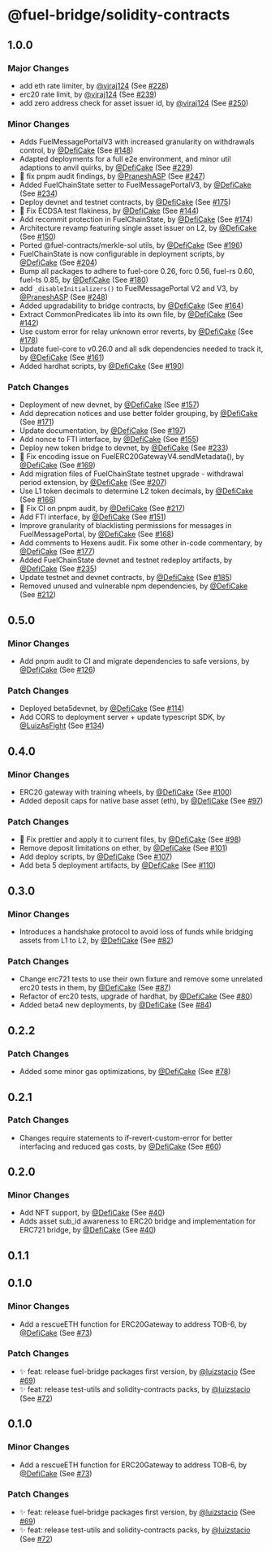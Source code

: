 # @fuel-bridge/solidity-contracts

## 1.0.0

### Major Changes

- add eth rate limiter, by [@viraj124](https://github.com/viraj124) (See [#228](https://github.com/FuelLabs/fuel-bridge/pull/228))
- erc20 rate limit, by [@viraj124](https://github.com/viraj124) (See [#239](https://github.com/FuelLabs/fuel-bridge/pull/239))
- add zero address check for asset issuer id, by [@viraj124](https://github.com/viraj124) (See [#250](https://github.com/FuelLabs/fuel-bridge/pull/250))

### Minor Changes

- Adds FuelMessagePortalV3 with increased granularity on withdrawals control, by [@DefiCake](https://github.com/DefiCake) (See [#148](https://github.com/FuelLabs/fuel-bridge/pull/148))
- Adapted deployments for a full e2e environment, and minor util adaptions to anvil quirks, by [@DefiCake](https://github.com/DefiCake) (See [#229](https://github.com/FuelLabs/fuel-bridge/pull/229))
- 🐞 fix pnpm audit findings, by [@PraneshASP](https://github.com/PraneshASP) (See [#247](https://github.com/FuelLabs/fuel-bridge/pull/247))
- Added FuelChainState setter to FuelMessagePortalV3, by [@DefiCake](https://github.com/DefiCake) (See [#234](https://github.com/FuelLabs/fuel-bridge/pull/234))
- Deploy devnet and testnet contracts, by [@DefiCake](https://github.com/DefiCake) (See [#175](https://github.com/FuelLabs/fuel-bridge/pull/175))
- 🐞 Fix ECDSA test flakiness, by [@DefiCake](https://github.com/DefiCake) (See [#144](https://github.com/FuelLabs/fuel-bridge/pull/144))
- Add recommit protection in FuelChainState, by [@DefiCake](https://github.com/DefiCake) (See [#174](https://github.com/FuelLabs/fuel-bridge/pull/174))
- Architecture revamp featuring single asset issuer on L2, by [@DefiCake](https://github.com/DefiCake) (See [#150](https://github.com/FuelLabs/fuel-bridge/pull/150))
- Ported @fuel-contracts/merkle-sol utils, by [@DefiCake](https://github.com/DefiCake) (See [#196](https://github.com/FuelLabs/fuel-bridge/pull/196))
- FuelChainState is now configurable in deployment scripts, by [@DefiCake](https://github.com/DefiCake) (See [#204](https://github.com/FuelLabs/fuel-bridge/pull/204))
- Bump all packages to adhere to fuel-core 0.26, forc 0.56, fuel-rs 0.60, fuel-ts 0.85, by [@DefiCake](https://github.com/DefiCake) (See [#180](https://github.com/FuelLabs/fuel-bridge/pull/180))
- add `_disableInitializers()` to FuelMessagePortal V2 and V3, by [@PraneshASP](https://github.com/PraneshASP) (See [#248](https://github.com/FuelLabs/fuel-bridge/pull/248))
- Added upgradability to bridge contracts, by [@DefiCake](https://github.com/DefiCake) (See [#164](https://github.com/FuelLabs/fuel-bridge/pull/164))
- Extract CommonPredicates lib into its own file, by [@DefiCake](https://github.com/DefiCake) (See [#142](https://github.com/FuelLabs/fuel-bridge/pull/142))
- Use custom error for relay unknown error reverts, by [@DefiCake](https://github.com/DefiCake) (See [#178](https://github.com/FuelLabs/fuel-bridge/pull/178))
- Update fuel-core to v0.26.0 and all sdk dependencies needed to track it, by [@DefiCake](https://github.com/DefiCake) (See [#161](https://github.com/FuelLabs/fuel-bridge/pull/161))
- Added hardhat scripts, by [@DefiCake](https://github.com/DefiCake) (See [#190](https://github.com/FuelLabs/fuel-bridge/pull/190))

### Patch Changes

- Deployment of new devnet, by [@DefiCake](https://github.com/DefiCake) (See [#157](https://github.com/FuelLabs/fuel-bridge/pull/157))
- Add deprecation notices and use better folder grouping, by [@DefiCake](https://github.com/DefiCake) (See [#171](https://github.com/FuelLabs/fuel-bridge/pull/171))
- Update documentation, by [@DefiCake](https://github.com/DefiCake) (See [#197](https://github.com/FuelLabs/fuel-bridge/pull/197))
- Add nonce to FTI interface, by [@DefiCake](https://github.com/DefiCake) (See [#155](https://github.com/FuelLabs/fuel-bridge/pull/155))
- Deploy new token bridge to devnet, by [@DefiCake](https://github.com/DefiCake) (See [#233](https://github.com/FuelLabs/fuel-bridge/pull/233))
- 🐞 Fix encoding issue on FuelERC20GatewayV4.sendMetadata(), by [@DefiCake](https://github.com/DefiCake) (See [#169](https://github.com/FuelLabs/fuel-bridge/pull/169))
- Add migration files of FuelChainState testnet upgrade - withdrawal period extension, by [@DefiCake](https://github.com/DefiCake) (See [#207](https://github.com/FuelLabs/fuel-bridge/pull/207))
- Use L1 token decimals to determine L2 token decimals, by [@DefiCake](https://github.com/DefiCake) (See [#166](https://github.com/FuelLabs/fuel-bridge/pull/166))
- 🐞 Fix CI on pnpm audit, by [@DefiCake](https://github.com/DefiCake) (See [#217](https://github.com/FuelLabs/fuel-bridge/pull/217))
- Add FTI interface, by [@DefiCake](https://github.com/DefiCake) (See [#151](https://github.com/FuelLabs/fuel-bridge/pull/151))
- Improve granularity of blacklisting permissions for messages in FuelMessagePortal, by [@DefiCake](https://github.com/DefiCake) (See [#168](https://github.com/FuelLabs/fuel-bridge/pull/168))
- Add comments to Hexens audit. Fix some other in-code commentary, by [@DefiCake](https://github.com/DefiCake) (See [#177](https://github.com/FuelLabs/fuel-bridge/pull/177))
- Added FuelChainState devnet and testnet redeploy artifacts, by [@DefiCake](https://github.com/DefiCake) (See [#235](https://github.com/FuelLabs/fuel-bridge/pull/235))
- Update testnet and devnet contracts, by [@DefiCake](https://github.com/DefiCake) (See [#185](https://github.com/FuelLabs/fuel-bridge/pull/185))
- Removed unused and vulnerable npm dependencies, by [@DefiCake](https://github.com/DefiCake) (See [#212](https://github.com/FuelLabs/fuel-bridge/pull/212))

## 0.5.0

### Minor Changes

- Add pnpm audit to CI and migrate dependencies to safe versions, by [@DefiCake](https://github.com/DefiCake) (See [#126](https://github.com/FuelLabs/fuel-bridge/pull/126))

### Patch Changes

- Deployed beta5devnet, by [@DefiCake](https://github.com/DefiCake) (See [#114](https://github.com/FuelLabs/fuel-bridge/pull/114))
- Add CORS to deployment server + update typescript SDK, by [@LuizAsFight](https://github.com/LuizAsFight) (See [#134](https://github.com/FuelLabs/fuel-bridge/pull/134))

## 0.4.0

### Minor Changes

- ERC20 gateway with training wheels, by [@DefiCake](https://github.com/DefiCake) (See [#100](https://github.com/FuelLabs/fuel-bridge/pull/100))
- Added deposit caps for native base asset (eth), by [@DefiCake](https://github.com/DefiCake) (See [#97](https://github.com/FuelLabs/fuel-bridge/pull/97))

### Patch Changes

- 🐞 Fix prettier and apply it to current files, by [@DefiCake](https://github.com/DefiCake) (See [#98](https://github.com/FuelLabs/fuel-bridge/pull/98))
- Remove deposit limitations on ether, by [@DefiCake](https://github.com/DefiCake) (See [#101](https://github.com/FuelLabs/fuel-bridge/pull/101))
- Add deploy scripts, by [@DefiCake](https://github.com/DefiCake) (See [#107](https://github.com/FuelLabs/fuel-bridge/pull/107))
- Add beta 5 deployment artifacts, by [@DefiCake](https://github.com/DefiCake) (See [#110](https://github.com/FuelLabs/fuel-bridge/pull/110))

## 0.3.0

### Minor Changes

- Introduces a handshake protocol to avoid loss of funds while bridging assets from L1 to L2, by [@DefiCake](https://github.com/DefiCake) (See [#82](https://github.com/FuelLabs/fuel-bridge/pull/82))

### Patch Changes

- Change erc721 tests to use their own fixture and remove some unrelated erc20 tests in them, by [@DefiCake](https://github.com/DefiCake) (See [#87](https://github.com/FuelLabs/fuel-bridge/pull/87))
- Refactor of erc20 tests, upgrade of hardhat, by [@DefiCake](https://github.com/DefiCake) (See [#80](https://github.com/FuelLabs/fuel-bridge/pull/80))
- Added beta4 new deployments, by [@DefiCake](https://github.com/DefiCake) (See [#84](https://github.com/FuelLabs/fuel-bridge/pull/84))

## 0.2.2

### Patch Changes

- Added some minor gas optimizations, by [@DefiCake](https://github.com/DefiCake) (See [#78](https://github.com/FuelLabs/fuel-bridge/pull/78))

## 0.2.1

### Patch Changes

- Changes require statements to if-revert-custom-error for better interfacing and reduced gas costs, by [@DefiCake](https://github.com/DefiCake) (See [#60](https://github.com/FuelLabs/fuel-bridge/pull/60))

## 0.2.0

### Minor Changes

- Add NFT support, by [@DefiCake](https://github.com/DefiCake) (See [#40](https://github.com/FuelLabs/fuel-bridge/pull/40))
- Adds asset sub_id awareness to ERC20 bridge and implementation for ERC721 bridge, by [@DefiCake](https://github.com/DefiCake) (See [#40](https://github.com/FuelLabs/fuel-bridge/pull/40))

## 0.1.1

## 0.1.0

### Minor Changes

- Add a rescueETH function for ERC20Gateway to address TOB-6, by [@DefiCake](https://github.com/DefiCake) (See [#73](https://github.com/FuelLabs/fuel-bridge/pull/73))

### Patch Changes

- ✨ feat: release fuel-bridge packages first version, by [@luizstacio](https://github.com/luizstacio) (See [#69](https://github.com/FuelLabs/fuel-bridge/pull/69))
- ✨ feat: release test-utils and solidity-contracts packs, by [@luizstacio](https://github.com/luizstacio) (See [#72](https://github.com/FuelLabs/fuel-bridge/pull/72))

## 0.1.0

### Minor Changes

- Add a rescueETH function for ERC20Gateway to address TOB-6, by [@DefiCake](https://github.com/DefiCake) (See [#73](https://github.com/FuelLabs/fuel-bridge/pull/73))

### Patch Changes

- ✨ feat: release fuel-bridge packages first version, by [@luizstacio](https://github.com/luizstacio) (See [#69](https://github.com/FuelLabs/fuel-bridge/pull/69))
- ✨ feat: release test-utils and solidity-contracts packs, by [@luizstacio](https://github.com/luizstacio) (See [#72](https://github.com/FuelLabs/fuel-bridge/pull/72))
